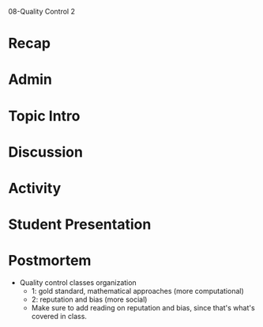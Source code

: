08-Quality Control 2

# Recap


# Admin


# Topic Intro



# Discussion


# Activity


# Student Presentation


# Postmortem

- Quality control classes organization
	- 1: gold standard, mathematical approaches (more computational)
	- 2: reputation and bias (more social)
	- Make sure to add reading on reputation and bias, since that's what's covered in class.